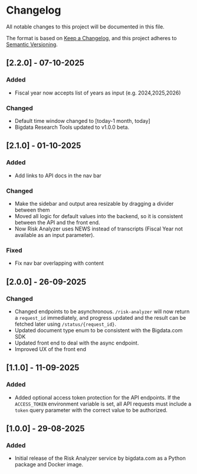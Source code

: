 # Changelog

All notable changes to this project will be documented in this file.

The format is based on [Keep a Changelog](https://keepachangelog.com/en/1.1.0/),
and this project adheres to [Semantic Versioning](https://semver.org/spec/v2.0.0.html).

## [2.2.0] - 07-10-2025

### Added
- Fiscal year now accepts list of years as input (e.g. 2024,2025,2026)

### Changed
- Default time window changed to [today-1 month, today]
- Bigdata Research Tools updated to v1.0.0 beta. 

## [2.1.0] - 01-10-2025

### Added
- Add links to API docs in the nav bar

### Changed
- Make the sidebar and output area resizable by dragging a divider between them
- Moved all logic for default values into the backend, so it is consistent between the API and the front end.
- Now Risk Analyzer uses NEWS instead of transcripts (Fiscal Year not available as an input parameter).

### Fixed
- Fix nav bar overlapping with content

## [2.0.0] - 26-09-2025

### Changed
- Changed endpoints to be asynchronous. `/risk-analyzer` will now return a `request_id` immediately, and progress updated and the result can be fetched later using `/status/{request_id}`.
- Updated document type enum to be consistent with the Bigdata.com SDK
- Updated front end to deal with the async endpoint.
- Improved UX of the front end

## [1.1.0] - 11-09-2025

### Added
- Added optional access token protection for the API endpoints. If the `ACCESS_TOKEN` environment variable is set, all API requests must include a `token` query parameter with the correct value to be authorized.


## [1.0.0] - 29-08-2025

### Added
- Initial release of the Risk Analyzer service by bigdata.com as a Python package and Docker image.
